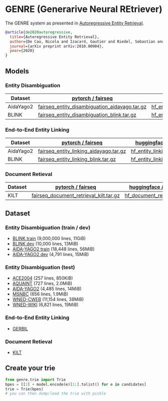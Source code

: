 # GENRE (Generarive Neural REtriever)

The GENRE system as presented in [Autoregressive Entity Retrieval](https://arxiv.org/abs/2010.00904).

```bibtex
@article{de2020autoregressive,
  title={Autoregressive Entity Retrieval},
  author={De Cao, Nicola and Izacard, Gautier and Riedel, Sebastian and Petroni, Fabio},
  journal={arXiv preprint arXiv:2010.00904},
  year={2020}
}
```

## Models

### Entity Disambiguation
| Dataset | [pytorch / fairseq](https://github.com/pytorch/fairseq)   | [huggingface / transformers](https://github.com/huggingface/transformers) |
| -------- | -------- | ----------- |
| AidaYago2 | [fairseq_entity_disambiguation_aidayago.tar.gz](http://dl.fbaipublicfiles.com/GENRE/fairseq_entity_disambiguation_aidayago.tar.gz)|[hf_entity_disambiguation_aidayago.tar.gz](http://dl.fbaipublicfiles.com/GENRE/hf_entity_disambiguation_aidayago.tar.gz)|
| BLINK | [fairseq_entity_disambiguation_blink.tar.gz](http://dl.fbaipublicfiles.com/GENRE/fairseq_entity_disambiguation_blink.tar.gz)|[hf_entity_disambiguation_blink.tar.gz](http://dl.fbaipublicfiles.com/GENRE/hf_entity_disambiguation_blink.tar.gz)|

### End-to-End Entity Linking
| Dataset | [pytorch / fairseq](https://github.com/pytorch/fairseq)   | [huggingface / transformers](https://github.com/huggingface/transformers) |
| -------- | -------- | ----------- |
| AidaYago2 | [fairseq_entity_linking_aidayago.tar.gz](http://dl.fbaipublicfiles.com/GENRE/fairseq_entity_linking_aidayago.tar.gz)|[hf_entity_linking_aidayago.tar.gz](http://dl.fbaipublicfiles.com/GENRE/hf_entity_linking_aidayago.tar.gz)|
| BLINK | [fairseq_entity_linking_blink.tar.gz](http://dl.fbaipublicfiles.com/GENRE/fairseq_entity_linking_blink.tar.gz)|[hf_entity_linking_blink.tar.gz](http://dl.fbaipublicfiles.com/GENRE/hf_entity_linking_blink.tar.gz)|

### Document Retieval
| Dataset | [pytorch / fairseq](https://github.com/pytorch/fairseq)   | [huggingface / transformers](https://github.com/huggingface/transformers) |
| -------- | -------- | ----------- |
| KILT | [fairseq_document_retrieval_kilt.tar.gz](http://dl.fbaipublicfiles.com/GENRE/fairseq_document_retrieval_kilt.tar.gz)|[hf_document_retrieval_kilt.tar.gz](http://dl.fbaipublicfiles.com/GENRE/hf_document_retrieval_kilt.tar.gz)|


## Dataset

### Entity Disambiguation (train / dev)
- [BLINK train](http://dl.fbaipublicfiles.com/KILT/blink-train-kilt.jsonl) (9,000,000 lines, 11GiB)
- [BLINK dev](http://dl.fbaipublicfiles.com/KILT/blink-dev-kilt.jsonl) (10,000 lines, 13MiB)
- [AIDA-YAGO2 train](http://dl.fbaipublicfiles.com/GENRE/aida-train-kilt.jsonl) (18,448 lines, 56MiB)
- [AIDA-YAGO2 dev](http://dl.fbaipublicfiles.com/GENRE/aida-dev-kilt.jsonl) (4,791 lines, 15MiB)

### Entity Disambiguation (test)
- [ACE2004](http://dl.fbaipublicfiles.com/GENRE/ace2004-test-kilt.jsonl) (257 lines, 850KiB)
- [AQUAINT](http://dl.fbaipublicfiles.com/GENRE/aquaint-test-kilt.jsonl) (727 lines, 2.0MiB)
- [AIDA-YAGO2](http://dl.fbaipublicfiles.com/GENRE/aida-test-kilt.jsonl) (4,485 lines, 14MiB)
- [MSNBC](http://dl.fbaipublicfiles.com/GENRE/msnbc-test-kilt.jsonl) (656 lines, 1.9MiB)
- [WNED-CWEB](http://dl.fbaipublicfiles.com/GENRE/clueweb-test-kilt.jsonl) (11,154 lines, 38MiB)
- [WNED-WIKI](http://dl.fbaipublicfiles.com/GENRE/wiki-test-kilt.jsonl) (6,821 lines, 19MiB)

### End-to-End Entity Linking
- [GERBIL](https://github.com/dice-group/gerbil)

### Document Retieval
- [KILT](https://github.com/facebookresearch/KILT)

## Create your trie
```python
from genre.trie import Trie
bpes = [[2] + model.encode(e)[1:].tolist() for e in candidates]
trie = Trie(bpes)
# you can then dump/load the trie with pickle
```
